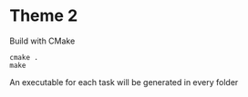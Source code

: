 # Theme 2

Build with CMake

    cmake .
    make

An executable for each task will be generated in every folder 
